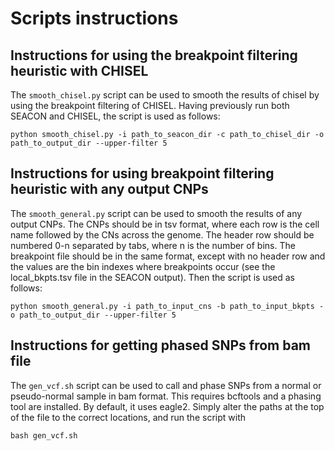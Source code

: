 # Scripts instructions

## Instructions for using the breakpoint filtering heuristic with CHISEL
The `smooth_chisel.py` script can be used to smooth the results of chisel by using the breakpoint filtering of CHISEL. Having previously run both SEACON and CHISEL, the script is used as follows:
```
python smooth_chisel.py -i path_to_seacon_dir -c path_to_chisel_dir -o path_to_output_dir --upper-filter 5
```

## Instructions for using breakpoint filtering heuristic with any output CNPs
The `smooth_general.py` script can be used to smooth the results of any output CNPs. The CNPs should be in tsv format, where each row is the cell name followed by the CNs across the genome. The header row should be numbered 0-n separated by tabs, where n is the number of bins. The breakpoint file should be in the same format, except with no header row and the values are the bin indexes where breakpoints occur (see the local_bkpts.tsv file in the SEACON output). Then the script is used as follows:
```
python smooth_general.py -i path_to_input_cns -b path_to_input_bkpts -o path_to_output_dir --upper-filter 5
```

## Instructions for getting phased SNPs from bam file
The `gen_vcf.sh` script can be used to call and phase SNPs from a normal or pseudo-normal sample in bam format. This requires bcftools and a phasing tool are installed. By default, it uses eagle2. Simply alter the paths at the top of the file to the correct locations, and run the script with
```
bash gen_vcf.sh
```